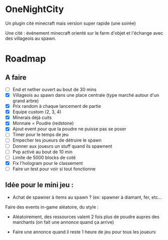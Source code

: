 # OneNightCity
 Un plugin cité minecraft mais version super rapide (une soirée)

Une cité : événement minecraft orienté sur le farm d'objet et l'échange avec des villageois au spawn.

# Roadmap

## A faire

- [ ] End et nether ouvert au bout de 30 mins
- [x] Villageois au spawn dans une place centrale (type marché autour d'un grand arbre)
- [x] Prix random à chaque lancement de partie
- [x] Equipe custom (2, 3, 4)
- [x] Minerais déjà cuits
- [x] Monnaie = Poudre (redstone)
- [x] Ajout event pour que la poudre ne puisse pas se poser
- [ ] Timer pour le temps de jeu
- [ ] Empecher les joueurs de détruire le spawn
- [ ] Donner aux joueurs un stuff quand ils spawnent
- [ ] Pvp activé au bout de 10 min
- [ ] Limite de 5000 blocks de coté
- [x] Fix l'hologram pour le classement
- [ ] Faire un test pour voir si tout fonctionne

## Idée pour le mini jeu :

- Achat de spawner à items au spawn ? (ex: spawner à diamant, fer, etc...

Faire des events in-game aléatoire, du style :


- Aléatoirement, des ressources valent 2 fois plus de poudre aupres des marchants (on fait une annonce quand ça arrive)

- Faire une annonce quand il reste 1 heure de jeu pour tous les joueurs

